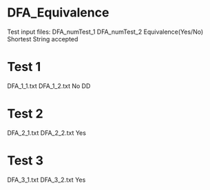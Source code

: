 # DFA_Equivalence

Test input files:
  DFA_numTest_1
  DFA_numTest_2
  Equivalence(Yes/No)
  Shortest String accepted

# Test 1 #
DFA_1_1.txt
DFA_1_2.txt
No
DD

# Test 2 #
DFA_2_1.txt
DFA_2_2.txt
Yes

# Test 3 #
DFA_3_1.txt
DFA_3_2.txt
Yes
